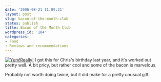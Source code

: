 ```yaml
---
date: '2006-08-21 11:09:31'
layout: post
slug: bacon-of-the-month-club
status: publish
title: Bacon of the Month Club
wordpress_id: '184'
categories:
- Food
- Reviews and recommendations
---
```


[![Yum!](http://www.gratefulpalate.com/Merchant//images_products/thirteen_bacon.jpg)Really!](http://www.gratefulpalate.com/Templates/frmTemplateM.asp?SubFolderID=0089&SearchYN=N) I got this for Chris's birthday last year, and it's worked out pretty well. A bit pricy, but rather cool and some of the bacon is marvelous.

Probably not worth doing twice, but it did make for a pretty unusual gift.
